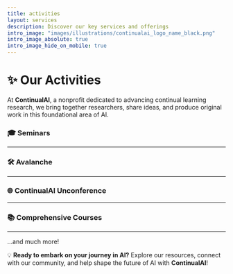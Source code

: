 ```yaml
---
title: activities
layout: services
description: Discover our key services and offerings
intro_image: "images/illustrations/continualai_logo_name_black.png"
intro_image_absolute: true
intro_image_hide_on_mobile: true
---
```


# ✨ Our Activities

At **ContinualAI**, a nonprofit dedicated to advancing continual learning research, we bring together researchers, share ideas, and produce original work in this foundational area of AI.

### 🎓 **Seminars**
---

### 🛠️ **Avalanche**
---

### 🌐 **ContinualAI Unconference**
---

### 📚 **Comprehensive Courses**
---

…and much more!

💡 **Ready to embark on your journey in AI?** Explore our resources, connect with our community, and help shape the future of AI with **ContinualAI**!
